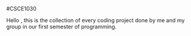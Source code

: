 #CSCE1030

Hello , this is the collection of every coding project done by me and my group in our first semester of programming.
